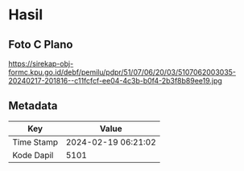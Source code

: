 # Hasil

## Foto C Plano

https://sirekap-obj-formc.kpu.go.id/debf/pemilu/pdpr/51/07/06/20/03/5107062003035-20240217-201816--c11fcfcf-ee04-4c3b-b0f4-2b3f8b89ee19.jpg


## Metadata

| Key        | Value               |
| ---------- | ------------------- |
| Time Stamp | 2024-02-19 06:21:02 |
| Kode Dapil | 5101                |



